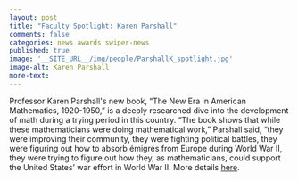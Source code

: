 ```yaml
---
layout: post
title: "Faculty Spotlight: Karen Parshall"
comments: false
categories: news awards swiper-news
published: true
image: '__SITE_URL__/img/people/ParshallK_spotlight.jpg'
image-alt: Karen Parshall
more-text: 
---
```


Professor Karen Parshall's new book, “The New Era in American Mathematics, 1920-1950,” is a deeply researched dive into the development of math during a trying period in this country. “The book shows that while these mathematicians were doing mathematical work,” Parshall said, “they were improving their community, they were fighting political battles, they were figuring out how to absorb émigrés from Europe during World War II, they were trying to figure out how they, as mathematicians, could support the United States’ war effort in World War II. More details [here](https://news.virginia.edu/content/faculty-spotlight-professor-makes-math-less-maddening-using-history-relate).

